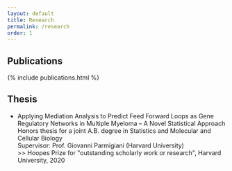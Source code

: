 ```yaml
---
layout: default
title: Research
permalink: /research
order: 1
---
```


## Publications

{% include publications.html %}


<!-- old -->
<!-- - Which Explanation Should I Choose? A Function Approximation Perspective to Characterizing Post Hoc Explanations \
**Tessa Han**, Suraj Srinivas, and Himabindu Lakkaraju \
*Neural Information Processing Systems (NeurIPS)*, 2022 \
\>\> Oral Spotlight Presentation, ICML Workshop on Interpretable Machine Learning for Healthcare (IMLH), 2022 \
\>\> Best Paper Award, IMLH  -->


<!-- - The Disagreement Problem in Explainable Machine Learning: A Practitioner’s Perspective \
Satyapriya Krishna\*, **Tessa Han**\*, Alex Gu, Javin Pombra, Shahin Jabbari, Steven Wu, and Himabindu Lakkaraju (\*equal contribution) \
In submission to *Nature Machine Intelligence*, 2022 \
\>\> Oral Spotlight Presentation, ICML Workshop on Interpretable Machine Learning for Healthcare (IMLH), 2022 \
\>\> Presentation, ACM CHI Workshop on Trust and Reliance in AI-Human Teams (TRAIT), 2022 \
\>\> Featured in Fortune ([Article 1](https://fortune.com/2022/02/08/learning-to-code-deepmind-alphacode/) and [Article 2](https://fortune.com/2022/03/22/ai-explainable-radiology-medicine-crisis-eye-on-ai/)) \
\>\> Featured in Analytics India Magazine ([Article](https://analyticsindiamag.com/explainable-ais-disagreement-problem/)) -->

<!-- - Python and R packages for Interactive Visualization of Spatial Single-Cell Omics Data \
Mark Keller, Trevor Manz, **Tessa Han**, Ilan Gold, Chuck McCallum, and Nils Gehlenborg \
*Conference on Intelligent Systems for Molecular Biology and European Conference on Computational Biology (ISMB/ECCB)*, 2021 -->

<!-- - Genome-Wide Somatic Alterations in Multiple Myeloma Reveal a Superior Outcome Group \
Mehmet Kemal Samur, Anil Aktas Samur, Mariateresa Fulciniti, Raphael Szalat, **Tessa Han**, Masood Shammas, Paul Richardson, Florence Magrangeas, Stephane Minvielle, Jill Corre, Philippe Moreau, Anjan Thakurta, Kenneth C. Anderson, Giovanni Parmigiani, Hervé Avet-Loiseau, and Nikhil C. Munshi \
*Journal of Clinical Oncology*, 2020 -->

<!-- - Dysregulated miRNAs after Uniform Treatment Predict Outcome of Newly-Diagnosed Multiple Myeloma \
**Tessa Han**, Stephane Minvielle, Anil Aktas Samur, Mariateresa Fulciniti, Florence Magrangeas, Paul G. Richardson, Philippe Moreau, Michel Attal, Kenneth C. Anderson, Hervé Avet-Loiseau, Giovanni Parmigiani, Mehmet Kemal Samur, and Nikhil C. Munshi \
*Blood* (Supplemental Issue), 2019 \
\>\> Abstract Achievement Award, American Society of Hematology -->

<!-- - The Landscape of Genome Wide Somatic Alterations Identifies a Good-Risk Group in Newly-Diagnosed Multiple Myeloma \
Mehmet Kemal Samur, Anil Aktas Samur, **Tessa Han**, Marco Roncador, Mariateresa Fulciniti, Raphael Szalat, Masood A. Shammas, Jill Corre, Paul G. Richardson, Florence Magrangeas, Stephane Minvielle, Philippe Moreau, Michel Attal, Anjan Thakurta, Kenneth C. Anderson, Giovanni Parmigiani, Herve Avet-Loiseau, and Nikhil C. Munshi \
*Blood* (Supplemental Issue), 2019 -->


## Thesis

- Applying Mediation Analysis to Predict Feed Forward Loops as Gene Regulatory Networks in Multiple Myeloma – A Novel Statistical Approach \
Honors thesis for a joint A.B. degree in Statistics and Molecular and Cellular Biology \
Supervisor: Prof. Giovanni Parmigiani (Harvard University) \
\>\> Hoopes Prize for "outstanding scholarly work or research", Harvard University, 2020
